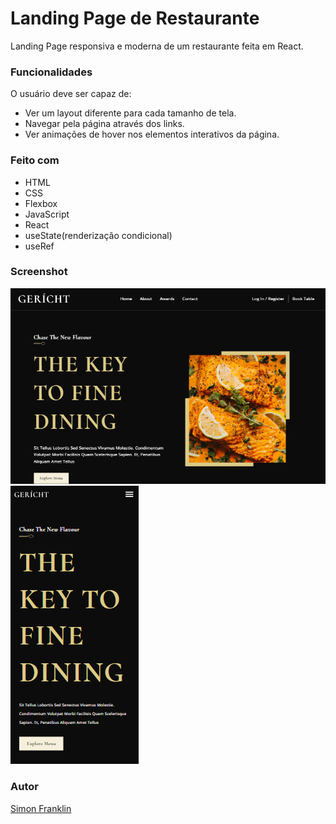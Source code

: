 # Landing Page de Restaurante

Landing Page responsiva e moderna de um restaurante feita em React.

### Funcionalidades

O usuário deve ser capaz de:

- Ver um layout diferente para cada tamanho de tela. 
- Navegar pela página através dos links.
- Ver animações de hover nos elementos interativos da página.

### Feito com

- HTML
- CSS
- Flexbox
- JavaScript
- React
- useState(renderização condicional)
- useRef

### Screenshot

![Desktop](/src/assets/gerich-restaurant-print1.png)
![Mobile](./src/assets/gerich-restaurant-print3.png)

### Autor

[Simon Franklin](https://github.com/simonfranklin1)